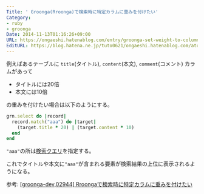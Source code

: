 ```yaml
---
Title: ' Groonga(Rroonga)で検索時に特定カラムに重みを付けたい'
Category:
- ruby
- groonga
Date: 2014-11-13T01:16:26+09:00
URL: https://ongaeshi.hatenablog.com/entry/groonga-set-weight-to-column
EditURL: https://blog.hatena.ne.jp/tuto0621/ongaeshi.hatenablog.com/atom/entry/8454420450073363426
---
```


例えばあるテーブルに `title`(タイトル), `content`(本文), `comment`(コメント) カラムがあって

- タイトルには20倍
- 本文には10倍

の重みを付けたい場合は以下のようにする。

```ruby
grn.select do |record|
  record.match("aaa") do |target|
    (target.title * 20) | (target.content * 10)
  end
end
```

`"aaa"`の所は[検索クエリ](http://groonga.org/ja/docs/reference/grn_expr/query_syntax.html)を指定する。

これでタイトルや本文に`"aaa"`が含まれる要素が検索結果の上位に表示されるようになる。

参考: [[groonga-dev,02944] Rroongaで検索時に特定カラムに重みを付けたい](http://sourceforge.jp/projects/groonga/lists/archive/dev/2014-November/002946.html)
